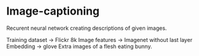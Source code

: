 # Image-captioning
Recurent neural network creating descriptions of given images.

Training dataset -> Flickr 8k
Image features -> Imagenet without last layer
Embedding -> glove
Extra images of a flesh eating bunny.
